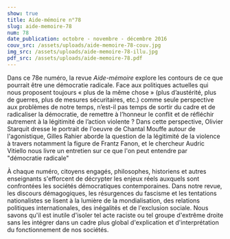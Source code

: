 ```yaml
---
show: true
title: Aide-mémoire n°78
slug: aide-memoire-78
num: 78
date_publication: octobre - novembre - décembre 2016
couv_src: /assets/uploads/aide-memoire-78-couv.jpg
img_src: /assets/uploads/aide-memoire-78-illu.jpg
pdf_src: /assets/uploads/aide-memoire-78.pdf
---
```

Dans ce 78e numéro, la revue _Aide-mémoire_ explore les contours de ce que pourrait être une démocratie radicale.  Face aux politiques actuelles qui nous proposent toujours « plus de la même chose » (plus d’austérité, plus de guerres, plus de mesures sécuritaires, etc.) comme seule perspective aux problèmes de notre temps, n’est-il pas temps de sortir du cadre et de radicaliser la démocratie, de remettre à l’honneur le conflit et de réfléchir autrement à la légitimité de l’action violente ? Dans cette perspective, Olivier Starquit dresse le portrait de l'oeuvre de Chantal Mouffe autour de l'agonistique, Gilles Rahier aborde la question de la légitimité de la violence à travers notamment la figure de Frantz Fanon, et le chercheur Audric Vitiello nous livre un entretien sur ce que l'on peut entendre par "démocratie radicale"

À chaque numéro, citoyens engagés, philosophes, historiens et autres enseignants s'efforcent de décrypter les enjeux réels auxquels sont confrontées les sociétés démocratiques contemporaines. Dans notre revue, les discours démagogiques, les résurgences du fascisme et les tentations nationalistes se lisent à la lumière de la mondialisation, des relations politiques internationales, des inégalités et de l'exclusion sociale. Nous savons qu'il est inutile d'isoler tel acte raciste ou tel groupe d'extrême droite sans les intégrer dans un cadre plus global d'explication et d'interprétation du fonctionnement de nos sociétés.
